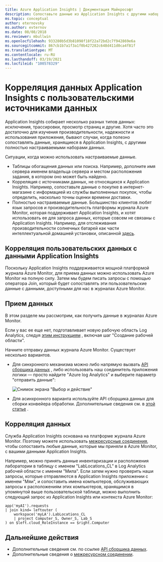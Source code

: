 ```yaml
---
title: Azure Application Insights | Документация Майкрософт
description: Сопоставьте данные из Application Insights с другими наборами данных, такими как таблицы обогащения или уточняющего запроса, источники данных, отличные от Application Insights, и пользовательские данные.
ms.topic: conceptual
author: eternovsky
ms.author: evternov
ms.date: 08/08/2018
ms.reviewer: mbullwin
ms.openlocfilehash: 933280b5d3b81098f18f22a72bd2c7f942869e6a
ms.sourcegitcommit: 867cb1b7a1f3a1f0b427282c648d411d0ca4f81f
ms.translationtype: MT
ms.contentlocale: ru-RU
ms.lasthandoff: 03/19/2021
ms.locfileid: "100578329"
---
```

# <a name="correlating-application-insights-data-with-custom-data-sources"></a>Корреляция данных Application Insights с пользовательскими источниками данных

Application Insights собирает несколько разных типов данных: исключения, трассировки, просмотр страниц и другие. Хотя часто это достаточно для изучения производительности, надежности и использования приложения, бывают случаи, когда полезно сопоставлять данные, хранящиеся в Application Insights, с другими полностью настраиваемыми наборами данных.

Ситуации, когда можно использовать настраиваемые данные.

- Таблицы обогащения данных или поиска. Например, дополните имя сервера именем владельца сервера и местом расположения задания, в котором оно может быть найдено. 
- Корреляция с источниками данных, не относящихся к Application Insights. Например, сопоставьте данные о покупке в интернет-магазине с информацией из службы выполненных покупок, чтобы определить, насколько точны оценки времени доставки. 
- Полностью настраиваемые данные. Большинство клиентов любят язык запросов и производительность платформы журнала Azure Monitor, которая поддерживает Application Insights, и хотят использовать ее для запроса данных, которые совсем не связаны с Application Insights. Например, для отслеживания производительности солнечных батарей как части интеллектуальной домашней установки, описанной [здесь](https://www.catapultsystems.com/blogs/using-log-analytics-and-a-special-guest-to-forecast-electricity-generation/).

## <a name="how-to-correlate-custom-data-with-application-insights-data"></a>Корреляция пользовательских данных с данными Application Insights 

Поскольку Application Insights поддерживается мощной платформой журнала Azure Monitor, для приема данных можно использовать Azure Monitor на полную силу. Затем мы будем писать запросы с помощью оператора Join, который будет сопоставлять эти пользовательские данные с данными, доступными для нас в журналах Azure Monitor. 

## <a name="ingesting-data"></a>Прием данных

В этом разделе мы рассмотрим, как получить данные в журналах Azure Monitor.

Если у вас ее еще нет, подготавливает новую рабочую область Log Analytics, следуя [этим инструкциям](../vm/quick-collect-azurevm.md) , включая шаг "Создание рабочей области".

Начните отправку данных журнала Azure Monitor. Существует несколько вариантов.

- Для синхронного механизма можно либо напрямую вызвать [API сборщика данных](../logs/data-collector-api.md) , либо использовать наш соединитель приложения логики — просто найдите "Azure log Analytics" и выберите параметр "отправить данные":

  ![Снимок экрана "Выбор и действие"](./media/custom-data-correlation/01-logic-app-connector.png)  

- Для асинхронного варианта используйте API сборщика данных для сборки конвейера обработки. Дополнительные сведения см. в [этой статье](../logs/create-pipeline-datacollector-api.md) .

## <a name="correlating-data"></a>Корреляция данных

Служба Application Insights основана на платформе журнала Azure Monitor. Поэтому можете использовать [межресурсные соединения](../logs/cross-workspace-query.md), чтобы сопоставить любые данные, которые мы приняли в Azure Monitor, с вашими данными Application Insights.

Например, можно принять данные инвентаризации и расположения лаборатории в таблицу с именем "LabLocations_CL" в Log Analytics рабочей области с именем "Мила". Если затем нужно проверить наши запросы, которые отправляются в Application Insights приложении с именем "Мяи", и сопоставить имена компьютеров, обслуживающих запросы к расположениям этих компьютеров, хранящимся в упомянутой выше пользовательской таблице, можно выполнить следующий запрос из Application Insights или контекста Azure Monitor:

```
app('myAI').requests
| join kind= leftouter (
    workspace('myLA').LabLocations_CL
    | project Computer_S, Owner_S, Lab_S
) on $left.cloud_RoleInstance == $right.Computer
```

## <a name="next-steps"></a>Дальнейшие действия

- Дополнительные сведения см. по ссылке [​​API сборщика данных](../logs/data-collector-api.md).
- Дополнительные сведения о [межресурсном соединении](../logs/cross-workspace-query.md).
